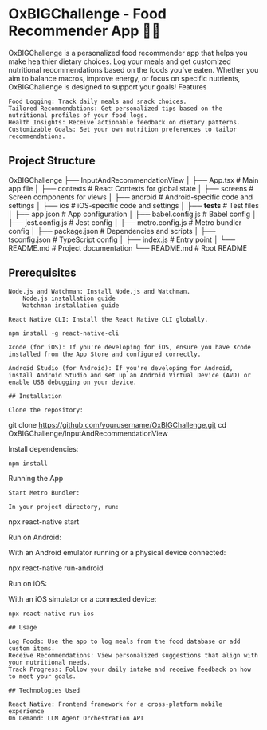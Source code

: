 # OxBIGChallenge - Food Recommender App 🍎🥗

OxBIGChallenge is a personalized food recommender app that helps you make healthier dietary choices. Log your meals and get customized nutritional recommendations based on the foods you’ve eaten. Whether you aim to balance macros, improve energy, or focus on specific nutrients, OxBIGChallenge is designed to support your goals!
Features

    Food Logging: Track daily meals and snack choices.
    Tailored Recommendations: Get personalized tips based on the nutritional profiles of your food logs.
    Health Insights: Receive actionable feedback on dietary patterns.
    Customizable Goals: Set your own nutrition preferences to tailor recommendations.

## Project Structure

OxBIGChallenge
├── InputAndRecommendationView
│   ├── App.tsx                # Main app file
│   ├── contexts               # React Contexts for global state
│   ├── screens                # Screen components for views
│   ├── android                # Android-specific code and settings
│   ├── ios                    # iOS-specific code and settings
│   ├── __tests__              # Test files
│   ├── app.json               # App configuration
│   ├── babel.config.js        # Babel config
│   ├── jest.config.js         # Jest config
│   ├── metro.config.js        # Metro bundler config
│   ├── package.json           # Dependencies and scripts
│   ├── tsconfig.json          # TypeScript config
│   ├── index.js               # Entry point
│   └── README.md              # Project documentation
└── README.md                  # Root README

## Prerequisites

    Node.js and Watchman: Install Node.js and Watchman.
        Node.js installation guide
        Watchman installation guide

    React Native CLI: Install the React Native CLI globally.

    npm install -g react-native-cli

    Xcode (for iOS): If you're developing for iOS, ensure you have Xcode installed from the App Store and configured correctly.

    Android Studio (for Android): If you're developing for Android, install Android Studio and set up an Android Virtual Device (AVD) or enable USB debugging on your device.

    ## Installation

    Clone the repository:

git clone https://github.com/yourusername/OxBIGChallenge.git
cd OxBIGChallenge/InputAndRecommendationView

Install dependencies:

    npm install

Running the App

    Start Metro Bundler:

    In your project directory, run:

npx react-native start

Run on Android:

With an Android emulator running or a physical device connected:

npx react-native run-android

Run on iOS:

With an iOS simulator or a connected device:

    npx react-native run-ios

    ## Usage

    Log Foods: Use the app to log meals from the food database or add custom items.
    Receive Recommendations: View personalized suggestions that align with your nutritional needs.
    Track Progress: Follow your daily intake and receive feedback on how to meet your goals.

    ## Technologies Used

    React Native: Frontend framework for a cross-platform mobile experience
    On Demand: LLM Agent Orchestration API
